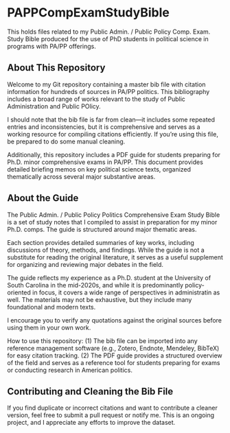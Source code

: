 # PAPPCompExamStudyBible
This holds files related to my Public Admin. / Public Policy Comp. Exam. Study Bible produced for the use of PhD students in political science in programs with PA/PP offerings.

## About This Repository
Welcome to my Git repository containing a master bib file with citation information for hundreds of sources in PA/PP politics. This bibliography includes a broad range of works relevant to the study of Public Administration and Public POlicy.

I should note that the bib file is far from clean—it includes some repeated entries and inconsistencies, but it is comprehensive and serves as a working resource for compiling citations efficiently. If you’re using this file, be prepared to do some manual cleaning.

Additionally, this repository includes a PDF guide for students preparing for Ph.D. minor comprehensive exams in PA/PP. This document provides detailed briefing memos on key political science texts, organized thematically across several major substantive areas.

## About the Guide
The Public Admin. / Public Policy Politics Comprehensive Exam Study Bible is a set of study notes that I compiled to assist in preparation for my minor Ph.D. comps. The guide is structured around major thematic areas.

Each section provides detailed summaries of key works, including discussions of theory, methods, and findings. While the guide is not a substitute for reading the original literature, it serves as a useful supplement for organizing and reviewing major debates in the field.

The guide reflects my experience as a Ph.D. student at the University of South Carolina in the mid-2020s, and while it is predominantly policy-oriented in focus, it covers a wide range of perspectives in administratin as well. The materials may not be exhaustive, but they include many foundational and modern texts.

I encourage you to verify any quotations against the original sources before using them in your own work.

How to use this repository: (1) The bib file can be imported into any reference management software (e.g., Zotero, Endnote, Mendeley, BibTeX) for easy citation tracking. (2) The PDF guide provides a structured overview of the field and serves as a reference tool for students preparing for exams or conducting research in American politics.

## Contributing and Cleaning the Bib File
If you find duplicate or incorrect citations and want to contribute a cleaner version, feel free to submit a pull request or notify me. This is an ongoing project, and I appreciate any efforts to improve the dataset.
